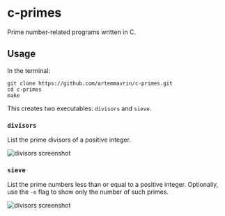 # c-primes
Prime number-related programs written in C.

## Usage

In the terminal:

    git clone https://github.com/artemmavrin/c-primes.git
    cd c-primes
    make

This creates two executables: `divisors` and `sieve`.

### `divisors`

List the prime divisors of a positive integer.

![divisors screenshot](images/divisors_example.png)

### `sieve`

List the prime numbers less than or equal to a positive integer.
Optionally, use the `-n` flag to show only the number of such primes.

![divisors screenshot](images/sieve_example.png)

